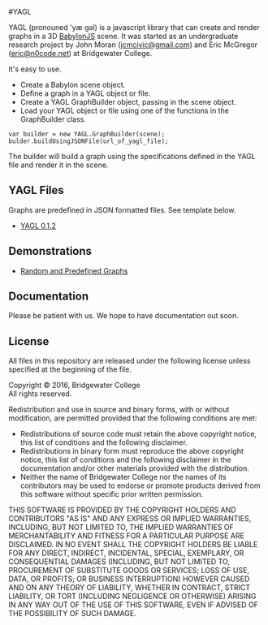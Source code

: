 #YAGL

YAGL (pronouned 'yæ gəl) is a javascript library that can create and render graphs in a 3D [BabylonJS](http://babylonjs.com) scene.  It was started as an undergraduate research project by John Moran (jcmcivic@gmail.com) and Eric McGregor (eric@n0code.net) at Bridgewater College.

It's easy to use.

- Create a Babylon scene object.
- Define a graph in a YAGL object or file.
- Create a YAGL GraphBuilder object, passing in the scene object.
- Load your YAGL object or file using one of the functions in the GraphBuilder class.

```
var builder = new YAGL.GraphBuilder(scene);
bulder.buildUsingJSONFile(url_of_yagl_file);
```

The builder will build a graph using the specifications defined in the YAGL file and render it in the scene.

## YAGL Files

Graphs are predefined in JSON formatted files.  See template below.

- [YAGL 0.1.2](https://github.com/erimcg/YAGL/blob/master/doc/templates/0.1.2.yagl)

## Demonstrations

- [Random and Predefined Graphs](http://demo.yagljs.com/basic/basicScene.html)

## Documentation

Please be patient with us.  We hope to have documentation out soon.

## License
All files in this repository are released under the following license unless
specified at the beginning of the file.

Copyright &copy; 2016, Bridgewater College
<br />All rights reserved.

Redistribution and use in source and binary forms, with or without modification, are permitted provided that the following conditions are met:
-	Redistributions of source code must retain the above copyright notice, this list of conditions and the following disclaimer.
-	Redistributions in binary form must reproduce the above copyright notice, this list of conditions and the following disclaimer in the documentation and/or other materials provided with the distribution.
-	Neither the name of Bridgewater College nor the names of its contributors may be used to endorse or promote products derived from this software without specific prior written permission.

THIS SOFTWARE IS PROVIDED BY THE COPYRIGHT HOLDERS AND CONTRIBUTORS "AS IS" AND ANY EXPRESS OR IMPLIED WARRANTIES, INCLUDING, BUT NOT LIMITED TO, THE IMPLIED WARRANTIES OF MERCHANTABILITY AND FITNESS FOR A PARTICULAR PURPOSE ARE DISCLAIMED. IN NO EVENT SHALL THE COPYRIGHT HOLDERS BE LIABLE FOR ANY DIRECT, INDIRECT, INCIDENTAL, SPECIAL, EXEMPLARY, OR CONSEQUENTIAL DAMAGES (INCLUDING, BUT NOT LIMITED TO, PROCUREMENT OF SUBSTITUTE GOODS OR SERVICES; LOSS OF USE, DATA, OR PROFITS; OR BUSINESS INTERRUPTION) HOWEVER CAUSED AND ON ANY THEORY OF LIABILITY, WHETHER IN CONTRACT, STRICT LIABILITY, OR TORT (INCLUDING NEGLIGENCE OR OTHERWISE) ARISING IN ANY WAY OUT OF THE USE OF THIS SOFTWARE, EVEN IF ADVISED OF THE POSSIBILITY OF SUCH DAMAGE.
